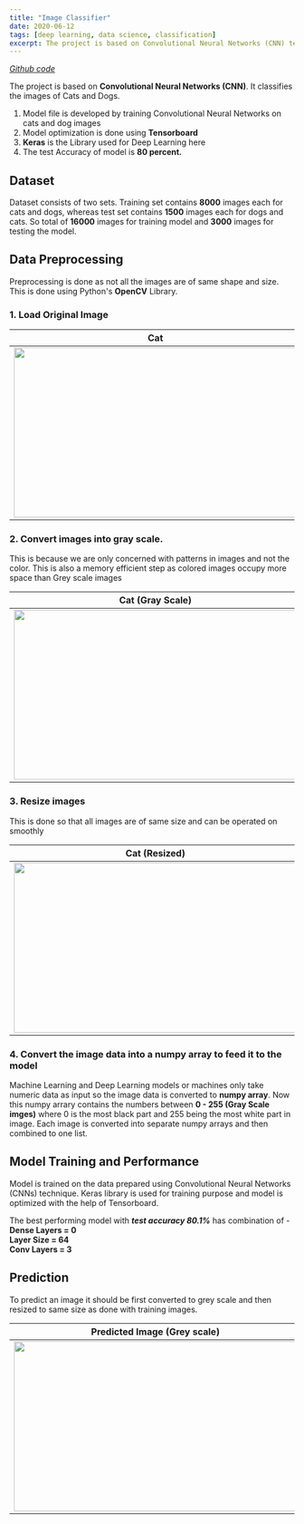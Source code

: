 ```yaml
---
title: "Image Classifier"
date: 2020-06-12
tags: [deep learning, data science, classification] 
excerpt: The project is based on Convolutional Neural Networks (CNN) technique in Deep Learning. Model is trained to classify the images of Cats and Dogs
---
```


*[Github code](https://github.com/koshalnirwan/ImageClassifier)*

The project is based on **Convolutional Neural Networks (CNN)**. It classifies
the images of Cats and Dogs.

1.  Model file is developed by training Convolutional Neural Networks on cats and dog images
2.  Model optimization is done using **Tensorboard**
3.  **Keras** is the Library used for Deep Learning here
4.  The test Accuracy of model is **80 percent.**

## Dataset
Dataset consists of two sets. Training set contains **8000** images each for cats and dogs, whereas test set contains **1500** images each for dogs and cats. So total of **16000** images for training model and **3000** images for testing the model. 

## Data Preprocessing
Preprocessing is done as not all the images are of same shape and size. This is done using Python's **OpenCV** Library. 

### 1. Load Original Image 

Cat                                            |  Dog
:---------------------------------------------:|:-------------------------:
<img src="https://koshalnirwan.github.io/koshal07/images/cats_dogs/cat_org.JPG" width=500 height=300>  |  <img src="https://koshalnirwan.github.io/koshal07/images/cats_dogs/dog_org.JPG" width=500 height=300>
   
### 2. Convert images into gray scale. 
This is because we are only concerned with patterns in images and not the color. This is also a memory efficient step as colored images occupy more space than Grey scale images

Cat (Gray Scale)                               |  Dog (Gray Scale)
:---------------------------------------------:|:-------------------------:
<img src="https://koshalnirwan.github.io/koshal07/images/cats_dogs/cat_bw.JPG" width=500 height=300>   |  <img src="https://koshalnirwan.github.io/koshal07/images/cats_dogs/dog_bw.JPG" width=500 height=300>

### 3. Resize images 
This is done so that all images are of same size and can be operated on smoothly

Cat (Resized)                                  |  Dog (Resized)
:---------------------------------------------:|:-------------------------:
<img src="https://koshalnirwan.github.io/koshal07/images/cats_dogs/cat_re.JPG" width=500 height=300> | <img src="https://koshalnirwan.github.io/koshal07/images/cats_dogs/dog_re.JPG" width=500 height=300>

### 4. Convert the image data into a numpy array to feed it to the model
Machine Learning and Deep Learning models or machines only take numeric data as input so the image data is converted to **numpy array**. Now this numpy arrary contains the numbers between **0 - 255 (Gray Scale imges)** where 0 is the most black part and 255 being the most white part in image. 
Each image is converted into separate numpy arrays and then combined to one list.

## Model Training and Performance
Model is trained on the data prepared using Convolutional Neural Networks (CNNs) technique. Keras library is used for training purpose and model is optimized with the help of Tensorboard. 

The best performing model with ***test accuracy 80.1%*** has combination of - <br>
**Dense Layers = 0**<br>
**Layer Size = 64**<br>
**Conv Layers = 3**<br>

## Prediction
To predict an image it should be first converted to grey scale and then resized to same size as done with training images.

Predicted Image (Grey scale)                          |  Predicted Image (Resized) 
:----------------------------------------------------:|:-------------------------:
<img src="https://koshalnirwan.github.io/koshal07/images/cats_dogs/pred_blr.JPG" width=500 height=300>  |  <img src="https://koshalnirwan.github.io/koshal07/images/cats_dogs/pred_not_blur.JPG" width=500 height=300>


